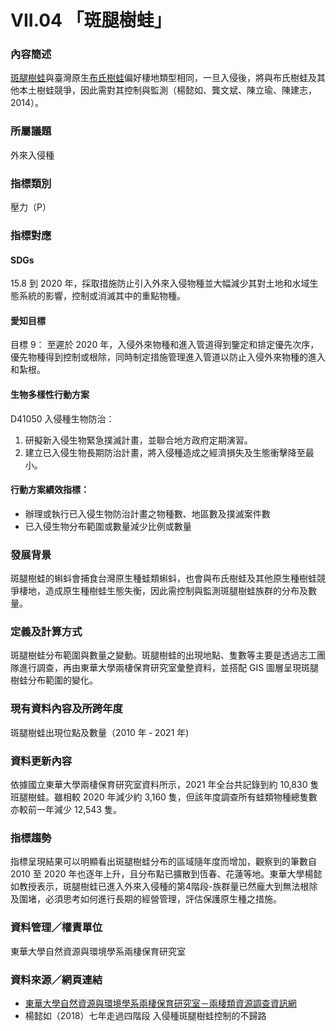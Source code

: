 # VII.04 「斑腿樹蛙」

<script type="text/javascript" src="http://cdn.mathjax.org/mathjax/latest/MathJax.js?config=TeX-AMS-MML_HTMLorMML"></script>

### 內容簡述
[斑腿樹蛙](http://taibif.tw/zh/namecode/380047)與臺灣原生[布氏樹蛙](http://taibif.tw/zh/namecode/422106)偏好棲地類型相同，一旦入侵後，將與布氏樹蛙及其他本土樹蛙競爭，因此需對其控制與監測（楊懿如、龔文斌、陳立瑜、陳建志，2014）。

### 所屬議題
外來入侵種
### 指標類別
壓力（P）
### 指標對應
#### SDGs
15.8
到 2020 年，採取措施防止引入外來入侵物種並大幅減少其對土地和水域生態系統的影響，控制或消滅其中的重點物種。
#### 愛知目標
目標 9：
至遲於 2020 年，入侵外來物種和進入管道得到鑒定和排定優先次序，優先物種得到控制或根除，同時制定措施管理進入管道以防止入侵外來物種的進入和紮根。
#### 生物多樣性行動方案
D41050 入侵種生物防治：
1. 研擬新入侵生物緊急撲滅計畫，並聯合地方政府定期演習。
2. 建立已入侵生物長期防治計畫，將入侵種造成之經濟損失及生態衝擊降至最小。
#### 行動方案績效指標：
* 辦理或執行已入侵生物防治計畫之物種數、地區數及撲滅案件數
* 已入侵生物分布範圍或數量減少比例或數量
### 發展背景
斑腿樹蛙的蝌蚪會捕食台灣原生種蛙類蝌蚪，也會與布氏樹蛙及其他原生種樹蛙競爭棲地，造成原生種樹蛙生態失衡，因此需控制與監測斑腿樹蛙族群的分布及數量。
### 定義及計算方式
斑腿樹蛙分布範圍與數量之變動。斑腿樹蛙的出現地點、隻數等主要是透過志工團隊進行調查，再由東華大學兩棲保育研究室彙整資料，並搭配 GIS 圖層呈現斑腿樹蛙分布範圍的變化。
### 現有資料內容及所跨年度
斑腿樹蛙出現位點及數量（2010 年 ‐ 2021 年)
### 資料更新內容
依據國立東華大學兩棲保育研究室資料所示，2021 年全台共記錄到約 10,830 隻班腿樹蛙。雖相較 2020 年減少約 3,160 隻，但該年度調查所有蛙類物種總隻數亦較前一年減少 12,543 隻。
### 指標趨勢
指標呈現結果可以明顯看出斑腿樹蛙分布的區域隨年度而增加，觀察到的筆數自 2010 至 2020 年也逐年上升，且分布點已擴散到恆春、花蓮等地。東華大學楊懿如教授表示，斑腿樹蛙已進入外來入侵種的第4階段-族群量已然龐大到無法根除及圍堵，必須思考如何進行長期的經營管理，評估保護原生種之措施。
### 資料管理／權責單位
東華大學自然資源與環境學系兩棲保育研究室
### 資料來源／網頁連結
* [東華大學自然資源與環境學系兩棲保育研究室－兩棲類資源調查資訊網](http://tad.froghome.org/charts/2007-2018/main.html)
* 楊懿如（2018）七年走過四階段 入侵種斑腿樹蛙控制的不歸路
